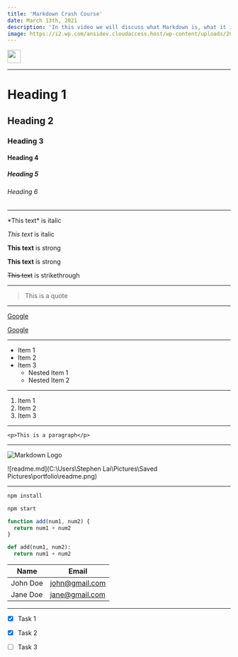 ```yaml
---
title: 'Markdown Crash Course'
date: March 13th, 2021
description: 'In this video we will discuss what Markdown is, what it is used for and we will jump into VSCode and learn the entire syntax in around 10 minutes. We will also push to a Github repo to see what it looks like there.'
image: https://i2.wp.com/ansidev.cloudaccess.host/wp-content/uploads/2019/04/nuxtjs.png?fit=307%2C307&ssl=1
---
```


<img src="/images/github.png" width="30" height="30">

---

<!-- Headings -->
# Heading 1
## Heading 2
### Heading 3
#### Heading 4
##### Heading 5
###### Heading 6

---

<!-- Italics -->
\*This text\* is italic

_This text_ is italic

<!-- Strong -->
**This text** is strong

__This text__ is strong

<!-- Strikethrough -->
~~This text~~ is strikethrough

---

<!-- Blockquote -->
> This is a quote

---

<!-- Links -->
[Google](https://www.google.com.tw)

[Google](https://www.google.com.tw 'Google')

---

<!-- UL -->
* Item 1
* Item 2
* Item 3
  * Nested Item 1
  * Nested Item 2

---

<!-- OL -->
1. Item 1
1. Item 2
1. Item 3

---

<!-- Inline Code Block -->
`<p>This is a paragraph</p>`

---

<!-- Images -->
![Markdown Logo](https://png.pngtree.com/png-vector/20190710/ourmid/pngtree-user-vector-avatar-png-image_1541962.jpg)

![readme.md](C:\Users\Stephen Lai\Pictures\Saved Pictures\portfolio\readme.png)

---

<!-- Github Markdown -->

<!-- Code Blocks -->
```bash
npm install

npm start
```

```javascript
function add(num1, num2) {
  return num1 + num2
}
```

```python
def add(num1, num2):
  return num1 + num2
```

<!-- Tables -->
| Name     | Email          |
| -------- | ---------------|
| John Doe | john@gmail.com |
| Jane Doe | jane@gmail.com | 

---

<!-- Task Lists -->
* [x] Task 1
* [x] Task 2
* [ ]  Task 3





